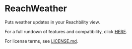 ReachWeather
============

Puts weather updates in your Reachbility view.

For a full rundown of features and compatibility, click [HERE](http://akeaswaran.me/repo/depictions/reachweather.html).

For license terms, see [LICENSE.md](https://github.com/akeaswaran/ReachWeather/blob/master/LICENSE.md).
